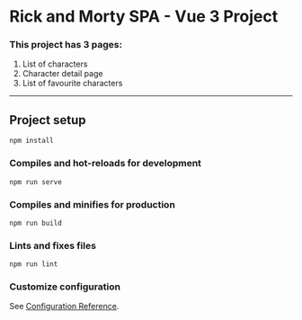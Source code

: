 # Rick and Morty SPA - Vue 3 Project

<h3>This project has 3 pages:</h3>
<ol>
  <li>List of characters</li>
  <li>Character detail page</li>
  <li>List of favourite characters</li>
</ol>

---

## Project setup

```
npm install
```

### Compiles and hot-reloads for development

```
npm run serve
```

### Compiles and minifies for production

```
npm run build
```

### Lints and fixes files

```
npm run lint
```

### Customize configuration

See [Configuration Reference](https://cli.vuejs.org/config/).
